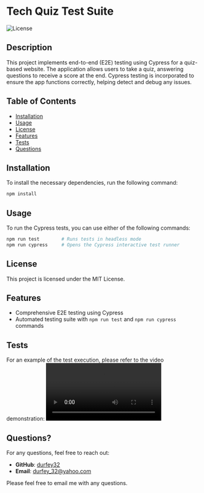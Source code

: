 # Tech Quiz Test Suite

![License](https://img.shields.io/badge/License-MIT-blue)

## Description
This project implements end-to-end (E2E) testing using Cypress for a quiz-based website. The application allows users to take a quiz, answering questions to receive a score at the end. Cypress testing is incorporated to ensure the app functions correctly, helping detect and debug any issues.

## Table of Contents
- [Installation](#installation)
- [Usage](#usage)
- [License](#license)
- [Features](#features)
- [Tests](#tests)
- [Questions](#questions)

## Installation
To install the necessary dependencies, run the following command:
```bash
npm install
```

## Usage
To run the Cypress tests, you can use either of the following commands:

```bash
npm run test        # Runs tests in headless mode
npm run cypress     # Opens the Cypress interactive test runner
```

## License
This project is licensed under the MIT License.

## Features
- Comprehensive E2E testing using Cypress
- Automated testing suite with `npm run test` and `npm run cypress` commands

## Tests
For an example of the test execution, please refer to the video demonstration:
<video controls src="client/assets/e2eTest.mp4" title="Title"></video>

## Questions?
For any questions, feel free to reach out:

- **GitHub**: [durfey32](https://github.com/durfey32)
- **Email**: [durfey_32@yahoo.com](mailto:durfey_32@yahoo.com)

Please feel free to email me with any questions.
